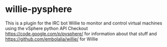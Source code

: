 willie-pysphere
===============

This is a plugin for the IRC bot Willie to monitor and control virtual machines using the vSphere python API
Checkout https://code.google.com/p/pysphere/ for information about that
stuff and https://github.com/embolalia/willie/ for Willie
